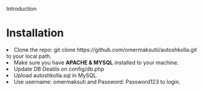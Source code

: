 Introduction

<h1>Installation</h1>
<li>Clone the repo: git clone https://github.com/omermaksutii/autoshkolla.git to your local path.</li>
<li>Make sure you have <b>APACHE & MYSQL</b> installed to your machine.</li>
<li>Update DB Deatils on config/db.php</li>
<li>Upload autoshkolla.sql in MySQL.</li>
<li>Use username: omermaksuti and Password: Password123 to login.</li>
